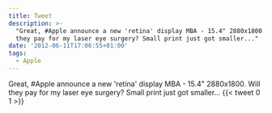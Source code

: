 ```yaml
---
title: Tweet
description: >-
  "Great, #Apple announce a new 'retina' display MBA - 15.4" 2880x1800. Will
  they pay for my laser eye surgery? Small print just got smaller..."
date: '2012-06-11T17:06:55+01:00'
tags:
  - Apple
---
```

Great, #Apple announce a new 'retina' display MBA - 15.4" 2880x1800. Will they pay for my laser eye surgery? Small print just got smaller...
      {{< tweet 0 1 >}}
    

